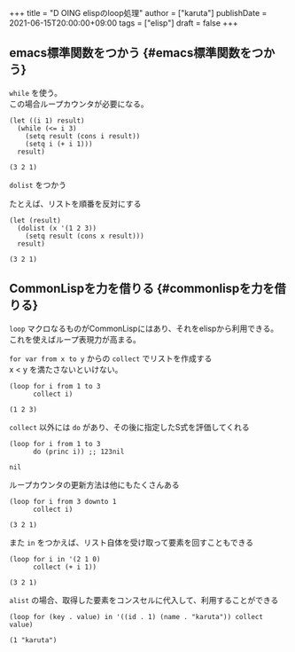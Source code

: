 +++
title = "D OING elispのloop処理"
author = ["karuta"]
publishDate = 2021-06-15T20:00:00+09:00
tags = ["elisp"]
draft = false
+++


## emacs標準関数をつかう {#emacs標準関数をつかう}

`while` を使う。  
この場合ループカウンタが必要になる。  

```elisp
(let ((i 1) result)
  (while (<= i 3)
    (setq result (cons i result))
    (setq i (+ i 1)))
  result)
```

```text
(3 2 1)
```

`dolist` をつかう  

たとえば、リストを順番を反対にする  

```elisp
(let (result)
  (dolist (x '(1 2 3))
    (setq result (cons x result)))
  result)
```

```text
(3 2 1)
```


## CommonLispを力を借りる {#commonlispを力を借りる}

`loop` マクロなるものがCommonLispにはあり、それをelispから利用できる。  
これを使えばループ表現力が高まる。  

`for var from x to y` からの `collect` でリストを作成する  
x < y を満たさないといけない。  

```elisp
(loop for i from 1 to 3
      collect i)
```

```text
(1 2 3)
```

`collect` 以外には `do` があり、その後に指定したS式を評価してくれる  

```elisp
(loop for i from 1 to 3
      do (princ i)) ;; 123nil
```

```text
nil
```

ループカウンタの更新方法は他にもたくさんある  

```elisp
(loop for i from 3 downto 1
      collect i)
```

```text
(3 2 1)
```

また `in` をつかえば、リスト自体を受け取って要素を回すこともできる  

```elisp
(loop for i in '(2 1 0)
      collect (+ i 1))
```

```text
(3 2 1)
```

`alist` の場合、取得した要素をコンスセルに代入して、利用することができる  

```elisp
(loop for (key . value) in '((id . 1) (name . "karuta")) collect value)
```

```text
(1 "karuta")
```
